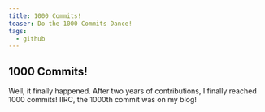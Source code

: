 ```yaml
---
title: 1000 Commits!
teaser: Do the 1000 Commits Dance!
tags:
  - github
---
```

## 1000 Commits!
Well, it finally happened. After two years of contributions, I finally reached 1000 commits! IIRC, the 1000th commit was on my blog!
